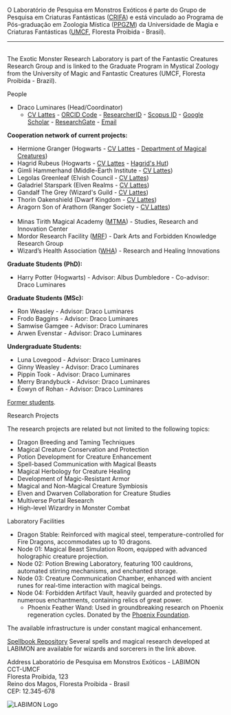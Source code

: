 <p>O Laboratório de Pesquisa em Monstros Exóticos é parte do Grupo de Pesquisa em Criaturas Fantásticas (<a href="http://dgp.cnpq.br/dgp/espelhogrupo/1009940682265084" target="_blank" rel="noopener">CRIFA</a>) e está vinculado ao Programa de Pós-graduação em Zoologia Mística (<a href="https://www.universidadefantastica.com/ppgz" target="_blank" rel="noopener">PPGZM</a>) da Universidade de Magia e Criaturas Fantásticas (<a href="https://www.universidadefantastica.com" target="_blank" rel="noopener">UMCF</a>, Floresta Proibida - Brasil). <br> <hr> <br> The Exotic Monster Research Laboratory is part of the Fantastic Creatures Research Group and is linked to the Graduate Program in Mystical Zoology from the University of Magic and Fantastic Creatures (UMCF, Floresta Proibida - Brazil).</p>
People
<ul> <li>Draco Luminares (Head/Coordinator) <ul><li> <a href="http://lattes.cnpq.br/4456007001373501" target="_blank" rel="noopener">CV Lattes</a> - <a href="https://orcid.org/0000-0001-7326-5032" target="_blank" rel="noopener">ORCID Code</a> - <a href="http://www.researcherid.com/rid/R-7281-2019" target="_blank" rel="noopener">ResearcherID</a> - <a href="https://www.scopus.com/authid/detail.uri?authorId=6508048317" target="_blank" rel="noopener">Scopus ID</a> - <a href="https://scholar.google.com.br/citations?user=C02L7R0AAAAJ&hl=en" target="_blank" rel="noopener">Google Scholar</a> - <a href="https://www.researchgate.net/profile/Draco_Luminares" target="_blank" rel="noopener">ResearchGate</a> - <a href="mailto:draco.luminares@umcf.br">Email</a> </li></ul> </li> </ul>
<b>Cooperation network of current projects:</b>

<ul> <li>Hermione Granger (Hogwarts - <a href="http://lattes.cnpq.br/4045818083957064" target="_blank" rel="noopener">CV Lattes</a> - <a href="http://www.hogwarts.co.uk" target="_blank" rel="noopener">Department of Magical Creatures</a>) </li> <li>Hagrid Rubeus (Hogwarts - <a href="http://lattes.cnpq.br/6355224981962273" target="_blank" rel="noopener">CV Lattes</a> - <a href="http://www.hogwarts.co.uk/hagrid" target="_blank" rel="noopener">Hagrid's Hut</a>) </li> <li>Gimli Hammerhand (Middle-Earth Institute - <a href="http://lattes.cnpq.br/8623647927627876" target="_blank" rel="noopener">CV Lattes</a>) </li> <li>Legolas Greenleaf (Elvish Council - <a href="http://lattes.cnpq.br/0500245520662573" target="_blank" rel="noopener">CV Lattes</a>) </li> <li>Galadriel Starspark (Elven Realms - <a href="http://lattes.cnpq.br/3000239587440812" target="_blank" rel="noopener">CV Lattes</a>) </li> <li>Gandalf The Grey (Wizard's Guild - <a href="http://lattes.cnpq.br/2957755655265658" target="_blank" rel="noopener">CV Lattes</a>) </li> <li>Thorin Oakenshield (Dwarf Kingdom - <a href="http://lattes.cnpq.br/5099032394205654" target="_blank" rel="noopener">CV Lattes</a>) </li> <li>Aragorn Son of Arathorn (Ranger Society - <a href="http://lattes.cnpq.br/6645986822120975" target="_blank" rel="noopener">CV Lattes</a>) </li> <br> <li>Minas Tirith Magical Academy (<a href="http://www.minastirithmagic.edu" target="_blank" rel="noopener">MTMA</a>) - Studies, Research and Innovation Center </li> <li>Mordor Research Facility (<a href="http://www.mordorresearch.com" target="_blank" rel="noopener">MRF</a>) - Dark Arts and Forbidden Knowledge Research Group </li> <li>Wizard’s Health Association (<a href="https://www.wizardhealth.org" target="_blank" rel="noopener">WHA</a>) - Research and Healing Innovations </li> </ul>
<b>Graduate Students (PhD):</b>

<ul> <li>Harry Potter (Hogwarts) - Advisor: Albus Dumbledore - Co-advisor: Draco Luminares</li> </ul>
<b>Graduate Students (MSc):</b>

<ul> <li>Ron Weasley - Advisor: Draco Luminares</li> <li>Frodo Baggins - Advisor: Draco Luminares</li> <li>Samwise Gamgee - Advisor: Draco Luminares</li> <li>Arwen Evenstar - Advisor: Draco Luminares</li> </ul>
<b>Undergraduate Students:</b>

<ul> <li>Luna Lovegood - Advisor: Draco Luminares</li> <li>Ginny Weasley - Advisor: Draco Luminares</li> <li>Pippin Took - Advisor: Draco Luminares</li> <li>Merry Brandybuck - Advisor: Draco Luminares</li> <li>Éowyn of Rohan - Advisor: Draco Luminares</li> </ul>
<a href="https://labimon-umcf.github.io/former-students.html" target="" rel="noopener">Former students</a>.

Research Projects
<p>The research projects are related but not limited to the following topics:</p> <ul> <li title="" data-original-title="">Dragon Breeding and Taming Techniques</li> <li title="" data-original-title="">Magical Creature Conservation and Protection</li> <li title="" data-original-title="">Potion Development for Creature Enhancement</li> <li title="" data-original-title="">Spell-based Communication with Magical Beasts</li> <li title="" data-original-title="">Magical Herbology for Creature Healing</li> <li title="" data-original-title="">Development of Magic-Resistant Armor</li> <li title="" data-original-title="">Magical and Non-Magical Creature Symbiosis</li> <li title="" data-original-title="">Elven and Dwarven Collaboration for Creature Studies</li> <li title="" data-original-title="">Multiverse Portal Research</li> <li title="" data-original-title="">High-level Wizardry in Monster Combat</li> </ul>
Laboratory Facilities
<ul> <li title="" data-original-title="">Dragon Stable: Reinforced with magical steel, temperature-controlled for Fire Dragons, accommodates up to 10 dragons.</li> <li title="" data-original-title="">Node 01: Magical Beast Simulation Room, equipped with advanced holographic creature projection.</li> <li title="" data-original-title="">Node 02: Potion Brewing Laboratory, featuring 100 cauldrons, automated stirring mechanisms, and enchanted storage.</li> <li title="" data-original-title="">Node 03: Creature Communication Chamber, enhanced with ancient runes for real-time interaction with magical beings.</li> <li title="" data-original-title="">Node 04: Forbidden Artifact Vault, heavily guarded and protected by numerous enchantments, containing relics of great power. <ul><li title="" data-original-title="">Phoenix Feather Wand: Used in groundbreaking research on Phoenix regeneration cycles. Donated by the <a href="https://www.phoenixfoundation.org" target="_blank" rel="noopener">Phoenix Foundation</a>. </li></ul></li> </ul>
The available infrastructure is under constant magical enhancement.

<a href="https://labimon-umcf.github.io/source-code.html" target="" rel="noopener">Spellbook Repository</a>
Several spells and magical research developed at LABIMON are available for wizards and sorcerers in the link above.

Address
Laboratório de Pesquisa em Monstros Exóticos - LABIMON <br> CCT-UMCF <br> Floresta Proibida, 123 <br> Reino dos Magos, Floresta Proibida - Brasil <br> CEP: 12.345-678

<p><img style="display: block; margin-left: auto; margin-right: auto;" src="https://labimon-umcf.github.io/img/logo.jpg" alt="LABIMON Logo" /></p>